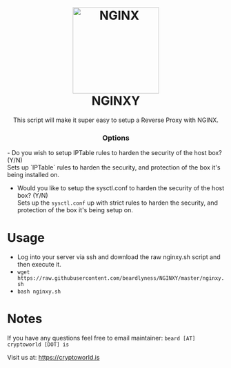<h1 align="center">
  <a href="https://github.com/beardlyness/NGINXY"><img src="https://cdn-1.wp.nginx.com/wp-content/uploads/2018/03/icon-NGINX-OSS.svg" alt="NGINX" width="200"></a>
 <br />
  NGINXY
</h1>

<p align="center">This script will make it super easy to setup a Reverse Proxy with NGINX.</p>

<h3 align="center">Options</h3>
- Do you wish to setup IPTable rules to harden the security of the host box? (Y/N)<br /> 
Sets up `IPTable` rules to harden the security, and protection of the box it's being installed on.

- Would you like to setup the sysctl.conf to harden the security of the host box? (Y/N)<br />
Sets up the `sysctl.conf` up with strict rules to harden the security, and protection of the box it's being setup on.


# Usage	
- Log into your server via ssh and download the raw nginxy.sh script and then execute it.<br>	
- `wget https://raw.githubusercontent.com/beardlyness/NGINXY/master/nginxy.sh`<br>	
- `bash nginxy.sh`

# Notes
If you have any questions feel free to email maintainer: `beard [AT] cryptoworld [DOT] is`

Visit us at: https://cryptoworld.is
